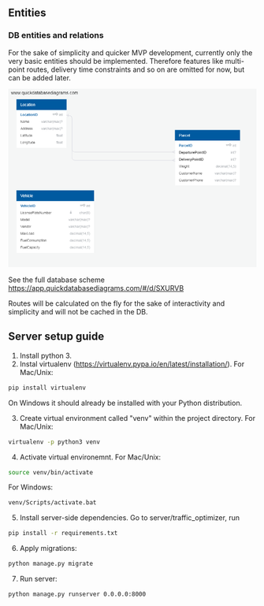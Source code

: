 ## Entities
### DB entities and relations
For the sake of simplicity and quicker MVP development, currently only the very basic entities should be implemented. Therefore features like multi-point routes, delivery time constraints and so on are omitted for now, but can be added later.

![img](./docs/database/database_design.png)

See the full database scheme https://app.quickdatabasediagrams.com/#/d/SXURVB

Routes will be calculated on the fly for the sake of interactivity and simplicity and will not be cached in the DB.

## Server setup guide
1. Install python 3.
2. Instal virtualenv (https://virtualenv.pypa.io/en/latest/installation/). For Mac/Unix:
```bash
pip install virtualenv
```
On Windows it should already be installed with your Python distribution.

3. Create virtual environment called "venv" within the project directory. For Mac/Unix: 
```bash
virtualenv -p python3 venv
```
4. Activate virtual environemnt. For Mac/Unix:
```bash
source venv/bin/activate
```
For Windows:
```bash
venv/Scripts/activate.bat
```
5. Install server-side dependencies. Go to server/traffic_optimizer, run
```bash
pip install -r requirements.txt
```
6. Apply migrations:
```bash
python manage.py migrate
```
7. Run server:
```bash
python manage.py runserver 0.0.0.0:8000
```
